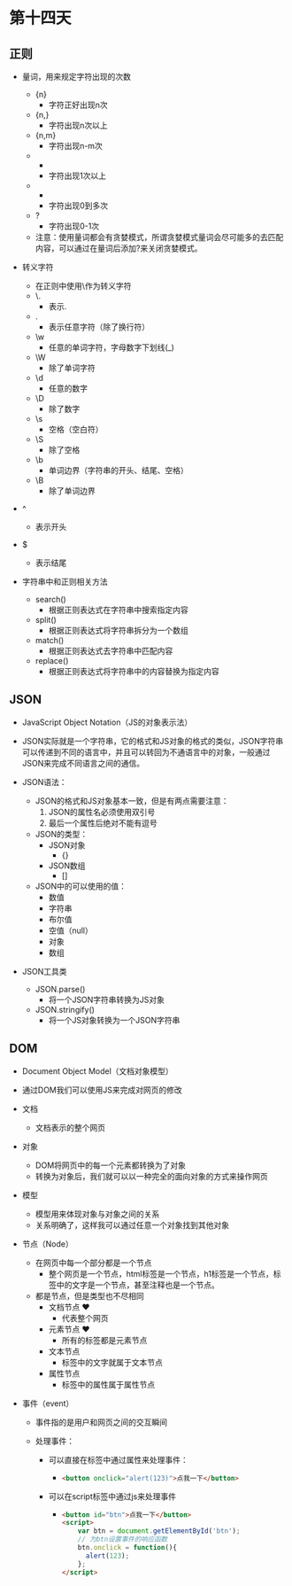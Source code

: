 # 第十四天

## 正则

- 量词，用来规定字符出现的次数
  - {n}
    - 字符正好出现n次
  - {n,}
    - 字符出现n次以上
  - {n,m}
    - 字符出现n-m次
  - +
    - 字符出现1次以上
  - *
    - 字符出现0到多次
  - ?
    - 字符出现0-1次
  - 注意：使用量词都会有贪婪模式，所谓贪婪模式量词会尽可能多的去匹配内容，可以通过在量词后添加?来关闭贪婪模式。
- 转义字符
  - 在正则中使用\作为转义字符
  - \\. 
    - 表示.
  - .
    -  表示任意字符（除了换行符）
  - \w
    - 任意的单词字符，字母数字下划线(_)
  - \W
    - 除了单词字符
  - \d
    - 任意的数字
  - \D
    - 除了数字
  - \s
    - 空格（空白符）
  - \S
    - 除了空格
  - \b
    - 单词边界（字符串的开头、结尾、空格）
  - \B
    - 除了单词边界
- ^
  - 表示开头
- $
  - 表示结尾



- 字符串中和正则相关方法
  - search()
    - 根据正则表达式在字符串中搜索指定内容
  - split()
    - 根据正则表达式将字符串拆分为一个数组
  - match()
    - 根据正则表达式去字符串中匹配内容
  - replace()
    - 根据正则表达式将字符串中的内容替换为指定内容

## JSON

- JavaScript Object Notation（JS的对象表示法）
- JSON实际就是一个字符串，它的格式和JS对象的格式的类似，JSON字符串可以传递到不同的语言中，并且可以转回为不通语言中的对象，一般通过JSON来完成不同语言之间的通信。
- JSON语法：
  - JSON的格式和JS对象基本一致，但是有两点需要注意：
    1. JSON的属性名必须使用双引号
    2. 最后一个属性后绝对不能有逗号
  - JSON的类型：
    - JSON对象
      - {}
    - JSON数组
      - []
  - JSON中的可以使用的值：
    - 数值
    - 字符串
    - 布尔值
    - 空值（null）
    - 对象
    - 数组

- JSON工具类
  - JSON.parse()
    - 将一个JSON字符串转换为JS对象
  - JSON.stringify()
    - 将一个JS对象转换为一个JSON字符串

## DOM

- Document Object Model（文档对象模型）

- 通过DOM我们可以使用JS来完成对网页的修改

- 文档

  - 文档表示的整个网页

- 对象

  - DOM将网页中的每一个元素都转换为了对象
  - 转换为对象后，我们就可以以一种完全的面向对象的方式来操作网页

- 模型

  - 模型用来体现对象与对象之间的关系
  - 关系明确了，这样我可以通过任意一个对象找到其他对象

- 节点（Node）

  - 在网页中每一个部分都是一个节点
    - 整个网页是一个节点，html标签是一个节点，h1标签是一个节点，标签中的文字是一个节点，甚至注释也是一个节点。
  - 都是节点，但是类型也不尽相同
    - 文档节点 ❤
      - 代表整个网页
    - 元素节点 ❤
      - 所有的标签都是元素节点
    - 文本节点
      - 标签中的文字就属于文本节点
    - 属性节点
      - 标签中的属性属于属性节点

- 事件（event）

  - 事件指的是用户和网页之间的交互瞬间

  - 处理事件：

    - 可以直接在标签中通过属性来处理事件：

      - ```html
        <button onclick="alert(123)">点我一下</button>
        ```

    - 可以在script标签中通过js来处理事件

      - ```html
        <button id="btn">点我一下</button>
        <script>
        	var btn = document.getElementById('btn');
            // 为btn设置事件的响应函数
            btn.onclick = function(){
              alert(123);  
            };
        </script>
        ```

        